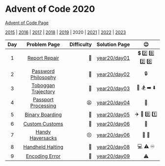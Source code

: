 # Advent of Code 2020

[Advent of Code Page](https://adventofcode.com/2020)

[2015](/year15) | [2016](/year16) | [2017](/year17) | [2018](/year18) | [2019](/year19) | 2020 | [2021](/year21) | [2022](/year22) | [2023](/year23)

| Day |                        Problem Page                        | Difficulty |        Solution Page        |                    :wink:                     |
|:--:|:----------------------------------------------------------:| ---: |:---------------------------:|:---------------------------------------------:|
|  1 |    [Report Repair](https://adventofcode.com/2020/day/1)    | :star2: | [year20/day01](/year20/day01) | :heavy_dollar_sign: :two: :zero: :two: :zero: |
|  2 | [Password Philosophy](https://adventofcode.com/2020/day/2) | :star2: | [year20/day02](/year20/day02) | :lock: |
|  3 | [Toboggan Trajectory](https://adventofcode.com/2020/day/3) | :star2: | [year20/day03](/year20/day03) | :evergreen_tree: :snowboarder: :arrow_right: :arrow_down: |
|  4  | [Passport Processing](https://adventofcode.com/2020/day/4) | :tired_face: | [year20/day04](/year20/day04) | :passport_control: |
|  5  | [Binary Boarding](https://adventofcode.com/2020/day/5) | :exploding_head: | [year20/day05](/year20/day05) | :airplane: :ticket: :zero: :one: |
|  6  | [Custom Customs](https://adventofcode.com/2020/day/6) | :star2: | [year20/day06](/year20/day06) | :memo: |
|  7  | [Handy Haversacks](https://adventofcode.com/2020/day/7) | :persevere: | [year20/day06](/year20/day06) | :luggage: :luggage: |
|  8  | [Handheld Halting](https://adventofcode.com/2020/day/8) | :star2: | [year20/day08](/year20/day08) | :computer: :warning: :infinity: |
|  9  | [Encoding Error](https://adventofcode.com/2020/day/9) | :star2: | [year20/day09](/year20/day09) | :warning: |
